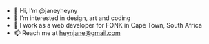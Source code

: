 - 👋 Hi, I’m @janeyheyny
- 👀 I’m interested in design, art and coding
- 🌱 I work as a web developer for FONK in Cape Town, South Africa
- 📫 Reach me at heynjane@gmail.com

<!---
janeyheyny/janeyheyny is a ✨ special ✨ repository because its `README.md` (this file) appears on your GitHub profile.
You can click the Preview link to take a look at your changes.
--->
